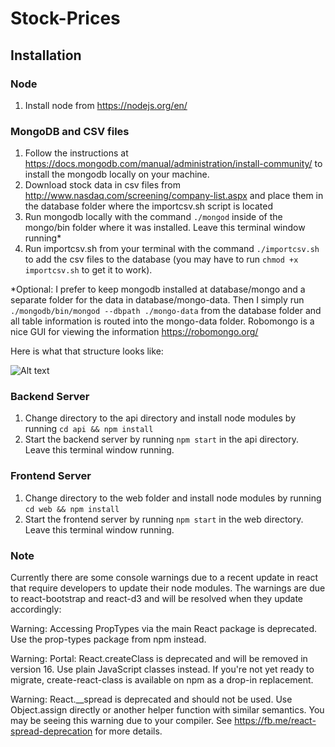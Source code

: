 # Stock-Prices

## Installation

### Node
1. Install node from https://nodejs.org/en/

### MongoDB and CSV files

1. Follow the instructions at https://docs.mongodb.com/manual/administration/install-community/ to install the mongodb locally on your machine.
2. Download stock data in csv files from http://www.nasdaq.com/screening/company-list.aspx and place them in the database folder where the importcsv.sh script is located
3. Run mongodb locally with the command `./mongod` inside of the mongo/bin folder where it was installed. Leave this terminal window running*
4. Run importcsv.sh from your terminal with the command `./importcsv.sh` to add the csv files to the database (you may have to run `chmod +x importcsv.sh` to get it to work).

*Optional:
I prefer to keep mongodb installed at database/mongo and a separate folder for the data in database/mongo-data.  Then I simply run `./mongodb/bin/mongod --dbpath ./mongo-data` from the database folder and all table information is routed into the mongo-data folder. Robomongo is a nice GUI for viewing the information https://robomongo.org/

Here is what that structure looks like:

![Alt text](http://i.imgur.com/uFcV9pr.png)

### Backend Server

1. Change directory to the api directory and install node modules by running `cd api && npm install`
2. Start the backend server by running  `npm start` in the api directory. Leave this terminal window running.

### Frontend Server

1. Change directory to the web folder and install node modules by running `cd web && npm install`
2. Start the frontend server by running  `npm start` in the web directory. Leave this terminal window running.

### Note

Currently there are some console warnings due to a recent update in react that require developers to update their node modules.  The warnings are due to react-bootstrap and react-d3 and will be resolved when they update accordingly:

Warning: Accessing PropTypes via the main React package is deprecated. Use the prop-types package from npm instead.

Warning: Portal: React.createClass is deprecated and will be removed in version 16. Use plain JavaScript classes instead. If you're not yet ready to migrate, create-react-class is available on npm as a drop-in replacement.

Warning: React.__spread is deprecated and should not be used. Use Object.assign directly or another helper function with similar semantics. You may be seeing this warning due to your compiler. See https://fb.me/react-spread-deprecation for more details.

